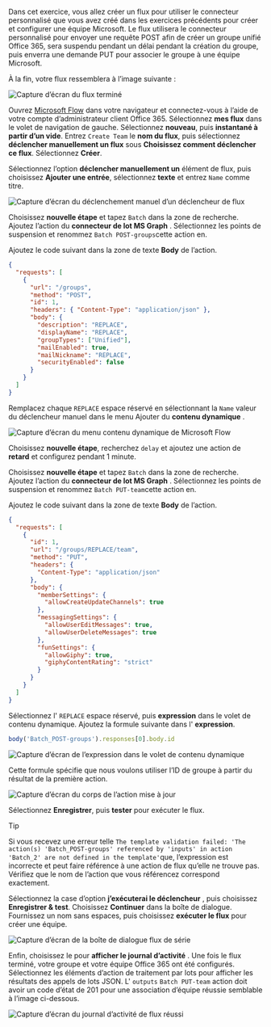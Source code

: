<!-- markdownlint-disable MD002 MD041 -->

Dans cet exercice, vous allez créer un flux pour utiliser le connecteur personnalisé que vous avez créé dans les exercices précédents pour créer et configurer une équipe Microsoft. Le flux utilisera le connecteur personnalisé pour envoyer une requête POST afin de créer un groupe unifié Office 365, sera suspendu pendant un délai pendant la création du groupe, puis enverra une demande PUT pour associer le groupe à une équipe Microsoft.

À la fin, votre flux ressemblera à l’image suivante :

![Capture d’écran du flux terminé](./images/flow-team1.png)

Ouvrez [Microsoft Flow](https://flow.microsoft.com) dans votre navigateur et connectez-vous à l’aide de votre compte d’administrateur client Office 365. Sélectionnez **mes flux** dans le volet de navigation de gauche. Sélectionnez **nouveau**, puis **instantané à partir d’un vide**. Entrez `Create Team` le **nom du flux**, puis sélectionnez **déclencher manuellement un flux** sous **Choisissez comment déclencher ce flux**. Sélectionnez **Créer**.

Sélectionnez l’option **déclencher manuellement un** élément de flux, puis choisissez **Ajouter une entrée**, sélectionnez **texte** et entrez `Name` comme titre.

![Capture d’écran du déclenchement manuel d’un déclencheur de flux](./images/flow-team6.png)

Choisissez **nouvelle étape** et tapez `Batch` dans la zone de recherche. Ajoutez l’action du **connecteur de lot MS Graph** . Sélectionnez les points de suspension et renommez `Batch POST-groups`cette action en.

Ajoutez le code suivant dans la zone de texte **Body** de l’action.

```json
{
  "requests": [
    {
      "url": "/groups",
      "method": "POST",
      "id": 1,
      "headers": { "Content-Type": "application/json" },
      "body": {
        "description": "REPLACE",
        "displayName": "REPLACE",
        "groupTypes": ["Unified"],
        "mailEnabled": true,
        "mailNickname": "REPLACE",
        "securityEnabled": false
      }
    }
  ]
}
```

Remplacez chaque `REPLACE` espace réservé en sélectionnant la `Name` valeur du déclencheur manuel dans le menu Ajouter du **contenu dynamique** .

![Capture d’écran du menu contenu dynamique de Microsoft Flow](./images/flow-team2.png)

Choisissez **nouvelle étape**, recherchez `delay` et ajoutez une action de **retard** et configurez pendant 1 minute.

Choisissez **nouvelle étape** et tapez `Batch` dans la zone de recherche. Ajoutez l’action du **connecteur de lot MS Graph** . Sélectionnez les points de suspension et renommez `Batch PUT-team`cette action en.

Ajoutez le code suivant dans la zone de texte **Body** de l’action.

```json
{
  "requests": [
    {
      "id": 1,
      "url": "/groups/REPLACE/team",
      "method": "PUT",
      "headers": {
        "Content-Type": "application/json"
      },
      "body": {
        "memberSettings": {
          "allowCreateUpdateChannels": true
        },
        "messagingSettings": {
          "allowUserEditMessages": true,
          "allowUserDeleteMessages": true
        },
        "funSettings": {
          "allowGiphy": true,
          "giphyContentRating": "strict"
        }
      }
    }
  ]
}
```

Sélectionnez l' `REPLACE` espace réservé, puis **expression** dans le volet de contenu dynamique. Ajoutez la formule suivante dans l' **expression**.

```js
body('Batch_POST-groups').responses[0].body.id
```

![Capture d’écran de l’expression dans le volet de contenu dynamique](./images/flow-formula.png)

Cette formule spécifie que nous voulons utiliser l’ID de groupe à partir du résultat de la première action.

![Capture d’écran du corps de l’action mise à jour](./images/flow-team3.png)

Sélectionnez **Enregistrer**, puis **tester** pour exécuter le flux.

> [!TIP]
> Si vous recevez une erreur telle `The template validation failed: 'The action(s) 'Batch_POST-groups' referenced by 'inputs' in action 'Batch_2' are not defined in the template'`que, l’expression est incorrecte et peut faire référence à une action de flux qu’elle ne trouve pas. Vérifiez que le nom de l’action que vous référencez correspond exactement.

Sélectionnez la case d’option **j’exécuterai le déclencheur** , puis choisissez **Enregistrer & test**. Choisissez **Continuer** dans la boîte de dialogue. Fournissez un nom sans espaces, puis choisissez **exécuter le flux** pour créer une équipe.

![Capture d’écran de la boîte de dialogue flux de série](./images/flow-team4.png)

Enfin, choisissez le pour **afficher le journal d’activité** . Une fois le flux terminé, votre groupe et votre équipe Office 365 ont été configurés. Sélectionnez les éléments d’action de traitement par lots pour afficher les résultats des appels de lots JSON. L' `outputs` `Batch PUT-team` action doit avoir un code d’état de 201 pour une association d’équipe réussie semblable à l’image ci-dessous.

![Capture d’écran du journal d’activité de flux réussi](./images/flow-team5.png)
